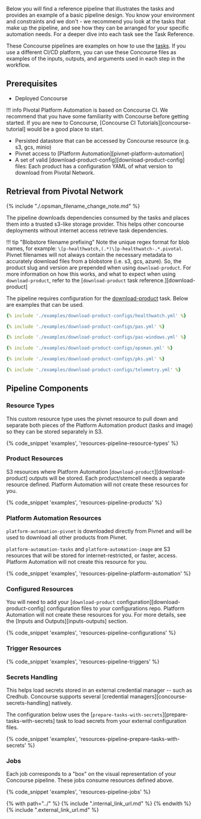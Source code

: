 Below you will find a reference pipeline that illustrates the tasks and provides an example of a basic pipeline design. You know your environment and constraints and we don't - we recommend you look at the tasks that make up the pipeline, and see how they can be arranged for your specific automation needs. For a deeper dive into each task see the Task Reference.

These Concourse pipelines are examples on how to use the [tasks](../tasks.md). If you use a different CI/CD platform, you can use these Concourse files as examples of the inputs, outputs, and arguments used in each step in the workflow.

## Prerequisites

* Deployed Concourse

!!! info
    Pivotal Platform Automation is based on Concourse CI.
    We recommend that you have some familiarity with Concourse before getting started.
    If you are new to Concourse, [Concourse CI Tutorials][concourse-tutorial] would be a good place to start.

* Persisted datastore that can be accessed by Concourse resource (e.g. s3, gcs, minio)
* Pivnet access to [Platform Automation][pivnet-platform-automation]
* A set of valid [download-product-config][download-product-config] files: Each product has a configuration YAML of what version to download from Pivotal Network.

## Retrieval from Pivotal Network

{% include "./.opsman_filename_change_note.md" %}

The pipeline downloads dependencies consumed by the tasks
and places them into a trusted s3-like storage provider.
This helps other concourse deployments without internet access
retrieve task dependencies.

!!! tip "Blobstore filename prefixing"
    Note the unique regex format for blob names,
    for example: `\[p-healthwatch,(.*)\]p-healthwatch-.*.pivotal`.
    Pivnet filenames will not always contain the necessary metadata
    to accurately download files from a blobstore (i.e. s3, gcs, azure).
    So, the product slug and version are prepended when using `download-product`.
    For more information on how this works,
    and what to expect when using `download-product`,
    refer to the [`download-product` task reference.][download-product]

The pipeline requires configuration for the [download-product](../tasks.md#download-product) task.
Below are examples that can be used.

``` yaml tab="Healthwatch"
{% include './examples/download-product-configs/healthwatch.yml' %}
```

``` yaml tab="PAS"
{% include './examples/download-product-configs/pas.yml' %}
```

``` yaml tab="PAS Windows"
{% include './examples/download-product-configs/pas-windows.yml' %}
```

``` yaml tab="OpsMan"
{% include './examples/download-product-configs/opsman.yml' %}
```

``` yaml tab="PKS"
{% include './examples/download-product-configs/pks.yml' %}
```

``` yaml tab="Telemetry"
{% include './examples/download-product-configs/telemetry.yml' %}
```

## Pipeline Components

### Resource Types

This custom resource type uses the pivnet resource
to pull down and separate both pieces of the Platform Automation product (tasks and image)
so they can be stored separately in S3.

{% code_snippet 'examples', 'resources-pipeline-resource-types' %}

### Product Resources

S3 resources where Platform Automation [`download-product`][download-product] outputs will be stored.
Each product/stemcell needs a separate resource defined.
Platform Automation will not create these resources for you.

{% code_snippet 'examples', 'resources-pipeline-products' %}

### Platform Automation Resources

`platform-automation-pivnet` is downloaded directly from Pivnet
and will be used to download all other products from Pivnet.

`platform-automation-tasks` and `platform-automation-image` are S3 resources
that will be stored for internet-restricted, or faster, access.
Platform Automation will not create this resource for you.

{% code_snippet 'examples', 'resources-pipeline-platform-automation' %}

### Configured Resources

You will need to add your [`download-product` configuration][download-product-config] configuration files
to your configurations repo.
Platform Automation will not create these resources for you.
For more details, see the [Inputs and Outputs][inputs-outputs] section.

{% code_snippet 'examples', 'resources-pipeline-configurations' %}

### Trigger Resources

{% code_snippet 'examples', 'resources-pipeline-triggers' %}

### Secrets Handling

This helps load secrets stored in an external credential manager -- such as Credhub.
Concourse supports several [credential managers][concourse-secrets-handling] natively.
 
The configuration below uses the [`prepare-tasks-with-secrets`][prepare-tasks-with-secrets] task
to load secrets from your external configuration files.

{% code_snippet 'examples', 'resources-pipeline-prepare-tasks-with-secrets' %}

### Jobs

Each job corresponds to a "box" on the visual representation of your Concourse pipeline.
These jobs consume resources defined above.

{% code_snippet 'examples', 'resources-pipeline-jobs' %}

{% with path="../" %}
    {% include ".internal_link_url.md" %}
{% endwith %}
{% include ".external_link_url.md" %}
